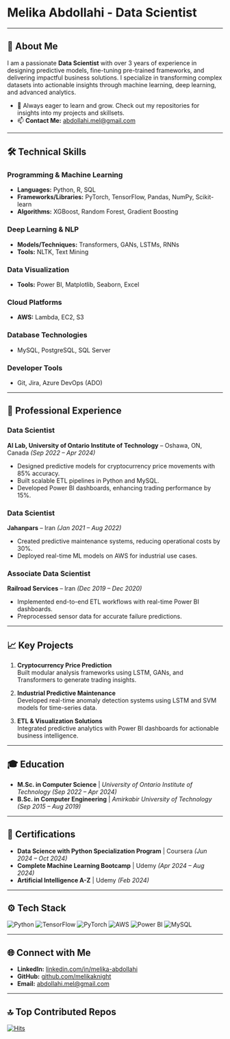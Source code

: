 # Melika Abdollahi - Data Scientist

---

## 🚀 About Me

I am a passionate **Data Scientist** with over 3 years of experience in designing predictive models, fine-tuning pre-trained frameworks, and delivering impactful business solutions. I specialize in transforming complex datasets into actionable insights through machine learning, deep learning, and advanced analytics.

- 🌱 Always eager to learn and grow. Check out my repositories for insights into my projects and skillsets.
- 📫 **Contact Me:** [abdollahi.mel@gmail.com](mailto:abdollahi.mel@gmail.com)

---

## 🛠️ Technical Skills

### Programming & Machine Learning
- **Languages:** Python, R, SQL
- **Frameworks/Libraries:** PyTorch, TensorFlow, Pandas, NumPy, Scikit-learn
- **Algorithms:** XGBoost, Random Forest, Gradient Boosting

### Deep Learning & NLP
- **Models/Techniques:** Transformers, GANs, LSTMs, RNNs
- **Tools:** NLTK, Text Mining

### Data Visualization
- **Tools:** Power BI, Matplotlib, Seaborn, Excel

### Cloud Platforms
- **AWS:** Lambda, EC2, S3

### Database Technologies
- MySQL, PostgreSQL, SQL Server

### Developer Tools
- Git, Jira, Azure DevOps (ADO)

---

## 💼 Professional Experience

### Data Scientist  
**AI Lab, University of Ontario Institute of Technology** – Oshawa, ON, Canada *(Sep 2022 – Apr 2024)*  
- Designed predictive models for cryptocurrency price movements with 85% accuracy.
- Built scalable ETL pipelines in Python and MySQL.
- Developed Power BI dashboards, enhancing trading performance by 15%.

### Data Scientist  
**Jahanpars** – Iran *(Jan 2021 – Aug 2022)*  
- Created predictive maintenance systems, reducing operational costs by 30%.
- Deployed real-time ML models on AWS for industrial use cases.

### Associate Data Scientist  
**Railroad Services** – Iran *(Dec 2019 – Dec 2020)*  
- Implemented end-to-end ETL workflows with real-time Power BI dashboards.
- Preprocessed sensor data for accurate failure predictions.

---

## 📈 Key Projects

1. **Cryptocurrency Price Prediction**  
   Built modular analysis frameworks using LSTM, GANs, and Transformers to generate trading insights.

2. **Industrial Predictive Maintenance**  
   Developed real-time anomaly detection systems using LSTM and SVM models for time-series data.

3. **ETL & Visualization Solutions**  
   Integrated predictive analytics with Power BI dashboards for actionable business intelligence.

---

## 🎓 Education

- **M.Sc. in Computer Science** | *University of Ontario Institute of Technology* *(Sep 2022 – Apr 2024)*  
- **B.Sc. in Computer Engineering** | *Amirkabir University of Technology* *(Sep 2015 – Aug 2019)*  

---

## 📜 Certifications

- **Data Science with Python Specialization Program** | Coursera *(Jun 2024 – Oct 2024)*  
- **Complete Machine Learning Bootcamp** | Udemy *(Apr 2024 – Aug 2024)*  
- **Artificial Intelligence A-Z** | Udemy *(Feb 2024)*  

---

## ⚙️ Tech Stack

![Python](https://img.shields.io/badge/Python-3776AB?style=flat&logo=python&logoColor=white)
![TensorFlow](https://img.shields.io/badge/TensorFlow-FF6F00?style=flat&logo=tensorflow&logoColor=white)
![PyTorch](https://img.shields.io/badge/PyTorch-EE4C2C?style=flat&logo=pytorch&logoColor=white)
![AWS](https://img.shields.io/badge/AWS-232F3E?style=flat&logo=amazon-aws&logoColor=white)
![Power BI](https://img.shields.io/badge/PowerBI-F2C811?style=flat&logo=powerbi&logoColor=black)
![MySQL](https://img.shields.io/badge/MySQL-4479A1?style=flat&logo=mysql&logoColor=white)

---

## 🌐 Connect with Me

- **LinkedIn:** [linkedin.com/in/melika-abdollahi](https://linkedin.com/in/melika-abdollahi)  
- **GitHub:** [github.com/melikaknight](https://github.com/melikaknight)  
- **Email:** [abdollahi.mel@gmail.com](mailto:abdollahi.mel@gmail.com)

---

## 🔝 Top Contributed Repos

[![Hits](https://hits.seeyoufarm.com/api/count/incr/badge.svg?url=https%3A%2F%2Fgithub.com%2Fmelikaknight%2F&count_bg=%2379C83D&title_bg=%23555555&icon=github.svg&icon_color=%23E7E7E7&title=Profile+Views&edge_flat=false)](https://github.com/melikaknight)
